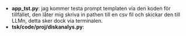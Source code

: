 
- **app_tst.py**: jag kommer testa prompt templaten via den koden för tillfället, den låter mig skriva in pathen till en csv fil och skickar den till LLMn, detta sker dock via terminalen.
- **tsk/code/proj/diskanalys.py**: 
